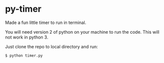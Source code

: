 # py-timer

Made a fun little timer to run in terminal.

You will need version 2 of python on your machine to run the code. This will not work in python 3. 

Just clone the repo to local directory and run:

``` bash
$ python timer.py
```
